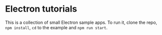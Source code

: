 # Electron tutorials

This is a collection of small Electron sample apps. To run it, clone the repo, `npm install`, `cd` to the example and `npm run start`. 
